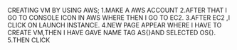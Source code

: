 CREATING VM BY USING AWS;
1.MAKE A AWS ACCOUNT
2.AFTER THAT I GO TO CONSOLE ICON IN AWS WHERE THEN I GO TO EC2.
3.AFTER EC2 ,I CLICK ON LAUNCH INSTANCE.
4.NEW PAGE APPEAR WHERE I HAVE TO CREATE VM,THEN I HAVE GAVE NAME TAG AS{}AND SELECTED OS{}.
5.THEN CLICK
